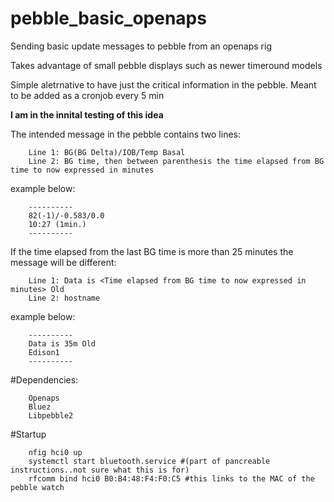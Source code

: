# pebble_basic_openaps

Sending basic update messages to pebble from an openaps rig

Takes advantage of small pebble displays such as newer timeround models

Simple aletrnative to have just the critical information in the pebble. Meant to be added as a cronjob every 5 min

**I am in the innital testing of this idea**

The intended message in the pebble contains two lines:

        Line 1: BG(BG Delta)/IOB/Temp Basal
        Line 2: BG time, then between parenthesis the time elapsed from BG time to now expressed in minutes
  
example below:

        ----------
        82(-1)/-0.583/0.0
        10:27 (1min.)
        ----------

If the time elapsed from the last BG time is more than 25 minutes the message will be different:

        Line 1: Data is <Time elapsed from BG time to now expressed in minutes> Old
        Line 2: hostname
        
example below:

        ----------
        Data is 35m Old
        Edison1
        ----------


#Dependencies:

        Openaps
        Bluez
        Libpebble2

#Startup

        nfig hci0 up
        systemctl start bluetooth.service #(part of pancreable instructions..not sure what this is for)
        rfcomm bind hci0 B0:B4:48:F4:F0:C5 #this links to the MAC of the pebble watch

